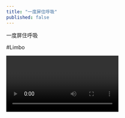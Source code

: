 ```yaml
---
title: "一度屏住呼吸"
published: false
---
```

一度屏住呼吸

#Limbo



<video controls="" autoplay="" name="media"><source src="{{ "/assets/images/2018/11/2018-11-05-yi-du-pin/1.mp4" | relative_url }}" type="video/mp4"></video>

